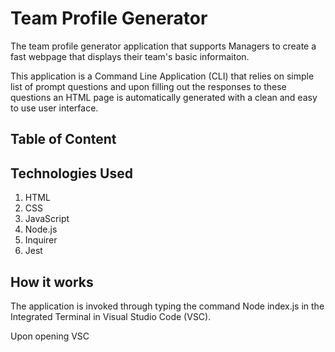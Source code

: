 # Team Profile Generator
The team profile generator application that supports Managers to create a fast webpage that displays their team's basic informaiton. 

This application is a Command Line Application (CLI) that relies on simple list of prompt questions and upon filling out the responses to these questions an HTML page is automatically generated with a clean and easy to use user interface. 

## Table of Content

## Technologies Used
1. HTML
2. CSS
3. JavaScript
4. Node.js
5. Inquirer
6. Jest

## How it works
The application is invoked through typing the command Node index.js in the Integrated Terminal in Visual Studio Code (VSC).

Upon opening VSC
